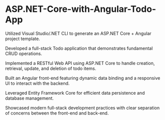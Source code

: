 # ASP.NET-Core-with-Angular-Todo-App

Utilized Visual Studio/.NET CLI to generate an ASP.NET Core + Angular project template.

Developed a full-stack Todo application that demonstrates fundamental CRUD operations.

Implemented a RESTful Web API using ASP.NET Core to handle creation, retrieval, update, and deletion of todo items.

Built an Angular front-end featuring dynamic data binding and a responsive UI to interact with the backend.

Leveraged Entity Framework Core for efficient data persistence and database management.

Showcased modern full-stack development practices with clear separation of concerns between the front-end and back-end.
